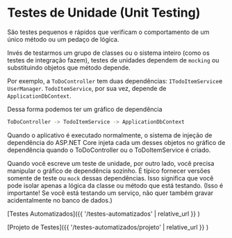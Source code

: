 # Testes de Unidade (Unit Testing)

São testes pequenos e rápidos que verificam o comportamento de um único método ou um pedaço de lógica.

Invés de testarmos um grupo de classes ou o sistema inteiro (como os testes de integração fazem), testes de unidades dependem de `mocking` ou substituindo objetos que método depende.

Por exemplo, a `ToDoController` tem duas dependências: `ITodoItemService`e `UserManager`. `TodoItemService`, por sua vez, depende de `ApplicationDbContext`.

Dessa forma podemos ter um gráfico de dependência

```bash
ToDoController -> TodoItemService -> ApplicationDbContext
```

Quando o aplicativo é executado normalmente, o sistema de injeção de dependência do ASP.NET Core injeta cada um desses objetos no gráfico de dependência quando o ToDoController ou o ToDoItemService é criado.

Quando você escreve um teste de unidade, por outro lado, você precisa manipular o gráfico de dependência sozinho. É típico fornecer versões somente de teste ou `mock` dessas dependências. Isso significa que você pode isolar apenas a lógica da classe ou método que está testando. (Isso é importante! Se você está testando um serviço, não quer também gravar acidentalmente no banco de dados.)

[Testes Automatizados]({{ '/testes-automatizados'  | relative_url }} )

[Projeto de Testes]({{ '/testes-automatizados/projeto'  | relative_url }} )